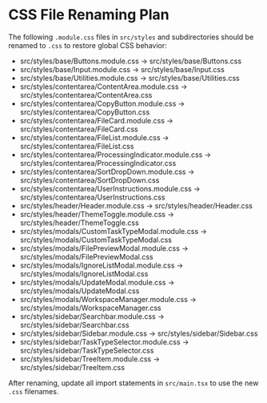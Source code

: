 # CSS File Renaming Plan

The following `.module.css` files in `src/styles` and subdirectories should be renamed to `.css` to restore global CSS behavior:

- src/styles/base/Buttons.module.css → src/styles/base/Buttons.css
- src/styles/base/Input.module.css → src/styles/base/Input.css
- src/styles/base/Utilities.module.css → src/styles/base/Utilities.css
- src/styles/contentarea/ContentArea.module.css → src/styles/contentarea/ContentArea.css
- src/styles/contentarea/CopyButton.module.css → src/styles/contentarea/CopyButton.css
- src/styles/contentarea/FileCard.module.css → src/styles/contentarea/FileCard.css
- src/styles/contentarea/FileList.module.css → src/styles/contentarea/FileList.css
- src/styles/contentarea/ProcessingIndicator.module.css → src/styles/contentarea/ProcessingIndicator.css
- src/styles/contentarea/SortDropDown.module.css → src/styles/contentarea/SortDropDown.css
- src/styles/contentarea/UserInstructions.module.css → src/styles/contentarea/UserInstructions.css
- src/styles/header/Header.module.css → src/styles/header/Header.css
- src/styles/header/ThemeToggle.module.css → src/styles/header/ThemeToggle.css
- src/styles/modals/CustomTaskTypeModal.module.css → src/styles/modals/CustomTaskTypeModal.css
- src/styles/modals/FilePreviewModal.module.css → src/styles/modals/FilePreviewModal.css
- src/styles/modals/IgnoreListModal.module.css → src/styles/modals/IgnoreListModal.css
- src/styles/modals/UpdateModal.module.css → src/styles/modals/UpdateModal.css
- src/styles/modals/WorkspaceManager.module.css → src/styles/modals/WorkspaceManager.css
- src/styles/sidebar/Searchbar.module.css → src/styles/sidebar/Searchbar.css
- src/styles/sidebar/Sidebar.module.css → src/styles/sidebar/Sidebar.css
- src/styles/sidebar/TaskTypeSelector.module.css → src/styles/sidebar/TaskTypeSelector.css
- src/styles/sidebar/TreeItem.module.css → src/styles/sidebar/TreeItem.css

After renaming, update all import statements in `src/main.tsx` to use the new `.css` filenames.

